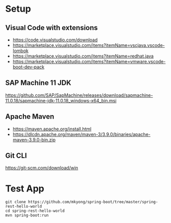 # Setup

## Visual Code with extensions 

* https://code.visualstudio.com/download
* https://marketplace.visualstudio.com/items?itemName=vscjava.vscode-lombok
* https://marketplace.visualstudio.com/items?itemName=redhat.java
* https://marketplace.visualstudio.com/items?itemName=vmware.vscode-boot-dev-pack 


## SAP Machine 11 JDK 

https://github.com/SAP/SapMachine/releases/download/sapmachine-11.0.18/sapmachine-jdk-11.0.18_windows-x64_bin.msi

## Apache Maven

* https://maven.apache.org/install.html
* https://dlcdn.apache.org/maven/maven-3/3.9.0/binaries/apache-maven-3.9.0-bin.zip

## Git CLI

https://git-scm.com/download/win


# Test App

  ```
  git clone https://github.com/mkyong/spring-boot/tree/master/spring-rest-hello-world
  cd spring-rest-hello-world
  mvn spring-boot:run
  ```
